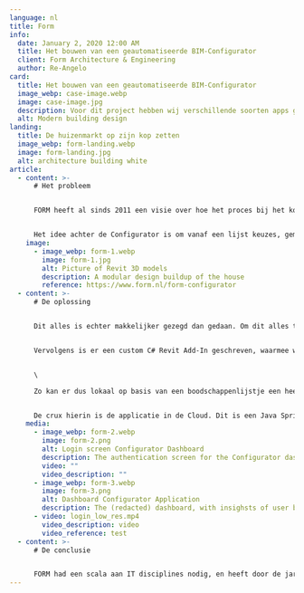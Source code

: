 ```yaml
---
language: nl
title: Form
info:
  date: January 2, 2020 12:00 AM
  title: Het bouwen van een geautomatiseerde BIM-Configurator
  client: Form Architecture & Engineering
  author: Re-Angelo
card:
  title: Het bouwen van een geautomatiseerde BIM-Configurator
  image_webp: case-image.webp
  image: case-image.jpg
  description: Voor dit project hebben wij verschillende soorten apps gebouwt
  alt: Modern building design
landing:
  title: De huizenmarkt op zijn kop zetten
  image_webp: form-landing.webp
  image: form-landing.jpg
  alt: architecture building white
article:
  - content: >-
      # Het probleem


      FORM heeft al sinds 2011 een visie over hoe het proces bij het kopen van een nieuwbouwhuis zou kunnen worden geautomatiseerd. Hierbij is de basis het modulair en parametrisch opbouwen van de sub-componenten waar een huis uit bestaat. Dat klinkt misschien ingewikkeld, maar door het zo te structureren kan er een hoop geautomatiseerd worden. Met deze visie zijn we in 2018 begonnen met een groot nieuw project, de Configurator. Meer informatie over de laatste versie hiervan is te vinden onder dit nieuwsbericht.


      Het idee achter de Configurator is om vanaf een lijst keuzes, gemaakt door de consument, automatisch het huis in Revit (een 3D engineering/modelleringsprogramma) samen te stellen en daarmee een officiële bouwtekening te genereren. Dit bespaart de architecten een hoop (herhaald) werk, en zorgt ervoor dat er minder fouten gemaakt worden in het proces.
    image:
      - image_webp: form-1.webp
        image: form-1.jpg
        alt: Picture of Revit 3D models
        description: A modular design buildup of the house
        reference: https://www.form.nl/form-configurator
  - content: >-
      # De oplossing


      Dit alles is echter makkelijker gezegd dan gedaan. Om dit alles te laten werken is er een Custom Revit-Addin, een enterprise-grade back-end API, een complexe database en web-applicatie nodig, om maar een paar zaken te noemen. Er zijn complexe keuzebomen gemaakt om de keuze van de consument om te zetten in de business rules. Deze zijn nodig voor het samenstellen van de modellen voor een huis.


      Vervolgens is er een custom C# Revit Add-In geschreven, waarmee we de applicatie met code kunnen aansturen. Op basis van de keuzebomen wordt het juiste onderdeel in 3D op de juiste positie geplaatst. Als een huis eenmaal samengesteld is, kan deze met Revit worden weergegeven op een bouwtekening. Deze bouwtekening wordt met een zelfgebouwde PDF printer geëxporteerd, aangezien Revit deze niet ingebouwd heeft.


      \

      Zo kan er dus lokaal op basis van een boodschappenlijstje een heel huis samengesteld worden. De bedoeling is echter dat de consument dit zelf kan opvragen, doormiddel van bijvoorbeeld een webapplicatie. Het grote probleem hierbij is dat Revit vrij instabiel kan zijn met grote of inefficiënte modellen. Daarom hebben we een programma geschreven dat als een soort schild fungeert om Revit heen. Het programma houdt Revit in leven, en zorgt ervoor dat er communicatie plaats kan vinden met de applicatie in de Cloud die aanvragen van buitenaf binnen krijgt.


      De crux hierin is de applicatie in de Cloud. Dit is een Java Spring boot applicatie, gehost op ons Kubernetes netwerk. Deze applicatie moet altijd beschikbaar zijn, en kan een enorme hoeveelheid aanvragen tegelijk aan. Vervolgens worden deze aanvragen opgeslagen in een database, met bijbehorend dashboard om in te zien wat de klanten gekozen hebben. De Cloud applicatie voert de aanvragen mondjesmaat aan de Revit worker, en zorgt ervoor dat de uploads veilig worden opgeslagen in Azure.
    media:
      - image_webp: form-2.webp
        image: form-2.png
        alt: Login screen Configurator Dashboard
        description: The authentication screen for the Configurator dashboard
        video: ""
        video_description: ""
      - image_webp: form-3.webp
        image: form-3.png
        alt: Dashboard Configurator Application
        description: The (redacted) dashboard, with insighsts of user behavior.
      - video: login_low_res.mp4
        video_description: video
        video_reference: test
  - content: >-
      # De conclusie


      FORM had een scala aan IT disciplines nodig, en heeft door de jaren heen dynamisch op afroepbasis een team van verschillende developers bij ons afgenomen om hun visie te realiseren.
---
```

